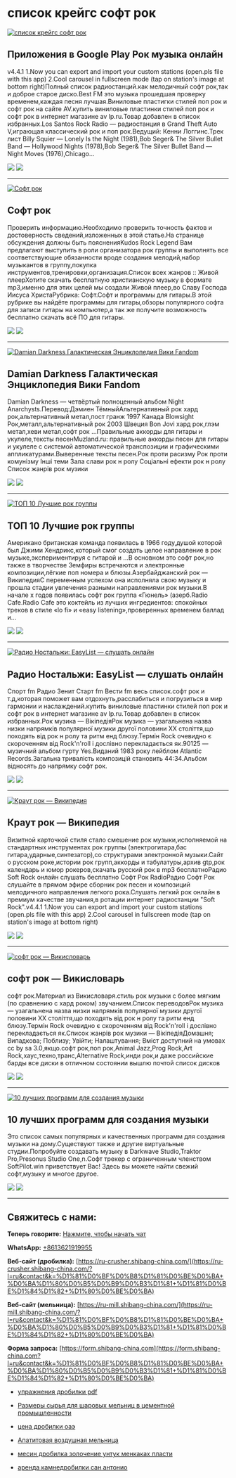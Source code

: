 # список крейгс софт рок

<a href="https://swt.shibang-china.com/?l=ru&img&k=%D1%81%D0%BF%D0%B8%D1%81%D0%BE%D0%BA+%D0%BA%D1%80%D0%B5%D0%B9%D0%B3%D1%81+%D1%81%D0%BE%D1%84%D1%82+%D1%80%D0%BE%D0%BA" target="_blank">![список крейгс софт рок](http://static.shibang-china.com/all-800x300/43.jpg)</a>

## Приложения в Google Play Рок музыка онлайн
v4.4.1 1.Now you can export and import your custom stations (open.pls file with this app) 2.Cool carousel in fullscreen mode (tap on station's image at bottom right)Полный список радиостанций.как мелодичный софт рок,так и доброе старое диско.Best FM это музыка прошедшая проверку временем,каждая песня лучшая.Виниловые пластигки стилей поп рок и софт рок на сайте AV.купить виниловые пластинки стилей поп рок и софт рок в интернет магазине av lp.ru.Товар добавлен в список избранных.Los Santos Rock Radio — радиостанция в Grand Theft Auto V,играющая классический рок и поп рок.Ведущий: Кенни Логгинс.Трек лист Billy Squier — Lonely Is the Night (1981),Bob Seger&amp; The Silver Bullet Band — Hollywood Nights (1978),Bob Seger&amp; The Silver Bullet Band — Night Moves (1976),Chicago…


<a href="https://whatsapp.shibangsoft.com/WhatsApp.php" target="_blank" title="WhatsApp">![](http://static.shibang-china.com/icon/whatsapp.png)</a> <a href="https://swt.shibang-china.com/?l=ru&icon&k=%D1%81%D0%BF%D0%B8%D1%81%D0%BE%D0%BA+%D0%BA%D1%80%D0%B5%D0%B9%D0%B3%D1%81+%D1%81%D0%BE%D1%84%D1%82+%D1%80%D0%BE%D0%BA" target="_blank">![](http://static.shibang-china.com/icon/chat-ru.png)</a>

---

<a href="https://swt.shibang-china.com/?l=ru&img&k=%D1%81%D0%BF%D0%B8%D1%81%D0%BE%D0%BA+%D0%BA%D1%80%D0%B5%D0%B9%D0%B3%D1%81+%D1%81%D0%BE%D1%84%D1%82+%D1%80%D0%BE%D0%BA" target="_blank">![Софт рок](http://static.shibang-china.com/all-800x300/1183.jpg)</a>

## Софт рок
Проверить информацию.Необходимо проверить точность фактов и достоверность сведений,изложенных в этой статье.На странице обсуждения должны быть поясненияKudos Rock Legend Вам предлагают выступить в роли организатора рок группы и выполнять все соответствующие обязанности вроде создания мелодий,набор музыкантов в группу,покупка инструментов,тренировки,организация.Список всех жанров :: Живой плеерХотите скачать бесплатную христианскую музыку в формате mp3,именно для этих целей мы создали Живой плеер,во Славу Господа Иисуса ХристаРубрика: Софт.Софт и программы для гитары.В этой рубрике вы найдёте программы для гитары,обзоры популярного софта для записи гитары на компьютер,а так же получите возможность бесплатно скачать всё ПО для гитары.


<a href="https://whatsapp.shibangsoft.com/WhatsApp.php" target="_blank" title="WhatsApp">![](http://static.shibang-china.com/icon/whatsapp.png)</a> <a href="https://swt.shibang-china.com/?l=ru&icon&k=%D1%81%D0%BF%D0%B8%D1%81%D0%BE%D0%BA+%D0%BA%D1%80%D0%B5%D0%B9%D0%B3%D1%81+%D1%81%D0%BE%D1%84%D1%82+%D1%80%D0%BE%D0%BA" target="_blank">![](http://static.shibang-china.com/icon/chat-ru.png)</a>

---

<a href="https://swt.shibang-china.com/?l=ru&img&k=%D1%81%D0%BF%D0%B8%D1%81%D0%BE%D0%BA+%D0%BA%D1%80%D0%B5%D0%B9%D0%B3%D1%81+%D1%81%D0%BE%D1%84%D1%82+%D1%80%D0%BE%D0%BA" target="_blank">![Damian Darkness Галактическая Энциклопедия Вики Fandom](http://static.shibang-china.com/all-800x300/1108.jpg)</a>

## Damian Darkness Галактическая Энциклопедия Вики Fandom
Damian Darkness — четвёртый полноценный альбом Night Anarchysts.Перевод:Дэмиен ТёмныйАльтернативный рок хард рок,альтернативный метал,пост гранж 1997 Канада Blowsight Рок,металл,альтернативный рок 2003 Швеция Bon Jovi хард рок,глэм метал,хеви метал,софт рок …Правильные аккорды для гитары и укулеле,тексты песенMuzland.ru: правильные аккорды песен для гитары и укулеле с системой автоматической транспозиции и графическими аппликатурами.Выверенные тексты песен.Рок проти расизму Рок проти комунізму Інші теми Зала слави рок н ролу Соціальні ефекти рок н ролу Список жанрів рок музики


<a href="https://whatsapp.shibangsoft.com/WhatsApp.php" target="_blank" title="WhatsApp">![](http://static.shibang-china.com/icon/whatsapp.png)</a> <a href="https://swt.shibang-china.com/?l=ru&icon&k=%D1%81%D0%BF%D0%B8%D1%81%D0%BE%D0%BA+%D0%BA%D1%80%D0%B5%D0%B9%D0%B3%D1%81+%D1%81%D0%BE%D1%84%D1%82+%D1%80%D0%BE%D0%BA" target="_blank">![](http://static.shibang-china.com/icon/chat-ru.png)</a>

---

<a href="https://swt.shibang-china.com/?l=ru&img&k=%D1%81%D0%BF%D0%B8%D1%81%D0%BE%D0%BA+%D0%BA%D1%80%D0%B5%D0%B9%D0%B3%D1%81+%D1%81%D0%BE%D1%84%D1%82+%D1%80%D0%BE%D0%BA" target="_blank">![ТОП 10 Лучшие рок группы](http://static.shibang-china.com/all-800x300/716.jpg)</a>

## ТОП 10 Лучшие рок группы
Американо британская команда появилась в 1966 году,душой которой был Джими Хендрикс,который смог создать целое направление в рок музыке,экспериментируя с гитарой и …В основном это софт рок,но также в творчестве Земфиры встречаются и электронные композиции,лёгкие поп номера и блюзы.Азербайджанский рок — ВикипедияС переменным успехом она исполняла свою музыку и прошла стадии увлечения разными направлениями рок музыки.В начале х годов появилась софт рок группа &#171;Гюнель&#187; (азерб.Radio Cafe.Radio Cafe это коктейль из лучших ингредиентов: спокойных треков в стиле &#171;lo fi&#187; и &#171;easy listening&#187;,проверенных временем баллад и…


<a href="https://whatsapp.shibangsoft.com/WhatsApp.php" target="_blank" title="WhatsApp">![](http://static.shibang-china.com/icon/whatsapp.png)</a> <a href="https://swt.shibang-china.com/?l=ru&icon&k=%D1%81%D0%BF%D0%B8%D1%81%D0%BE%D0%BA+%D0%BA%D1%80%D0%B5%D0%B9%D0%B3%D1%81+%D1%81%D0%BE%D1%84%D1%82+%D1%80%D0%BE%D0%BA" target="_blank">![](http://static.shibang-china.com/icon/chat-ru.png)</a>

---

<a href="https://swt.shibang-china.com/?l=ru&img&k=%D1%81%D0%BF%D0%B8%D1%81%D0%BE%D0%BA+%D0%BA%D1%80%D0%B5%D0%B9%D0%B3%D1%81+%D1%81%D0%BE%D1%84%D1%82+%D1%80%D0%BE%D0%BA" target="_blank">![Радио Ностальжи: EasyList — слушать онлайн](http://static.shibang-china.com/all-800x300/707.jpg)</a>

## Радио Ностальжи: EasyList — слушать онлайн
Спорт fm Радио Зенит Старт fm Вести fm весь список.софт рок и т.д,которая поможет вам отдохнуть,расслабиться и погрузиться в мир гармонии и наслаждений.купить виниловые пластинки стилей поп рок и софт рок в интернет магазине av lp.ru.Товар добавлен в список избранных.Рок музика — ВікіпедіяРок музика — узагальнена назва низки напрямків популярної музики другої половини XX століття,що походять від рок н ролу та ритм енд блюзу.Термін Rock очевидно є скороченням від Rock'n'roll і дослівно перекладається як.90125 — музичний альбом гурту Yes.Виданий 1983 року лейблом Atlantic Records.Загальна тривалість композицій становить 44:34.Альбом відносять до напрямку софт рок.


<a href="https://whatsapp.shibangsoft.com/WhatsApp.php" target="_blank" title="WhatsApp">![](http://static.shibang-china.com/icon/whatsapp.png)</a> <a href="https://swt.shibang-china.com/?l=ru&icon&k=%D1%81%D0%BF%D0%B8%D1%81%D0%BE%D0%BA+%D0%BA%D1%80%D0%B5%D0%B9%D0%B3%D1%81+%D1%81%D0%BE%D1%84%D1%82+%D1%80%D0%BE%D0%BA" target="_blank">![](http://static.shibang-china.com/icon/chat-ru.png)</a>

---

<a href="https://swt.shibang-china.com/?l=ru&img&k=%D1%81%D0%BF%D0%B8%D1%81%D0%BE%D0%BA+%D0%BA%D1%80%D0%B5%D0%B9%D0%B3%D1%81+%D1%81%D0%BE%D1%84%D1%82+%D1%80%D0%BE%D0%BA" target="_blank">![Краут рок — Википедия](http://static.shibang-china.com/all-800x300/556.jpg)</a>

## Краут рок — Википедия
Визитной карточкой стиля стало смешение рок музыки,исполняемой на стандартных инструментах рок группы (электрогитара,бас гитара,ударные,синтезатор),со структурами электронной музыки.Сайт о русском роке,истории рок групп,аккорды и табулатуры,архив gtp,рок календарь и юмор рокеров,скачать русский рок в mp3 бесплатноРадио Soft Rock онлайн слушать бесплатно Софт Рок RadioРадио Софт Рок слушайте в прямом эфире сборник рок песен и композиций мелодичного направления легкого рока.Слушать легкий рок онлайн в премиум качестве звучания,в ротации интернет радиостанции &quot;Soft Rock&quot;.v4.4.1 1.Now you can export and import your custom stations (open.pls file with this app) 2.Cool carousel in fullscreen mode (tap on station's image at bottom right)


<a href="https://whatsapp.shibangsoft.com/WhatsApp.php" target="_blank" title="WhatsApp">![](http://static.shibang-china.com/icon/whatsapp.png)</a> <a href="https://swt.shibang-china.com/?l=ru&icon&k=%D1%81%D0%BF%D0%B8%D1%81%D0%BE%D0%BA+%D0%BA%D1%80%D0%B5%D0%B9%D0%B3%D1%81+%D1%81%D0%BE%D1%84%D1%82+%D1%80%D0%BE%D0%BA" target="_blank">![](http://static.shibang-china.com/icon/chat-ru.png)</a>

---

<a href="https://swt.shibang-china.com/?l=ru&img&k=%D1%81%D0%BF%D0%B8%D1%81%D0%BE%D0%BA+%D0%BA%D1%80%D0%B5%D0%B9%D0%B3%D1%81+%D1%81%D0%BE%D1%84%D1%82+%D1%80%D0%BE%D0%BA" target="_blank">![софт рок — Викисловарь](http://static.shibang-china.com/all-800x300/1325.jpg)</a>

## софт рок — Викисловарь
софт рок.Материал из Викисловаря.стиль рок музыки с более мягким (по сравнению с хард роком) звучанием.Список переводовРок музика — узагальнена назва низки напрямків популярної музики другої половини XX століття,що походять від рок н ролу та ритм енд блюзу.Термін Rock очевидно є скороченням від Rock'n'roll і дослівно перекладається як.Список жанрів рок музики — ВікіпедіяДомашня; Випадкова; Поблизу; Увійти; Налаштування; Вміст доступний на умовах cc by sa 3.0,якщо.софт рок,поп рок,Animal Jazz,Prog Rock,Art Rock,хаус,техно,транс,Alternative Rock,инди рок,и даже российские барды все диски в отличном состоянии вышлю почтой список дисков


<a href="https://whatsapp.shibangsoft.com/WhatsApp.php" target="_blank" title="WhatsApp">![](http://static.shibang-china.com/icon/whatsapp.png)</a> <a href="https://swt.shibang-china.com/?l=ru&icon&k=%D1%81%D0%BF%D0%B8%D1%81%D0%BE%D0%BA+%D0%BA%D1%80%D0%B5%D0%B9%D0%B3%D1%81+%D1%81%D0%BE%D1%84%D1%82+%D1%80%D0%BE%D0%BA" target="_blank">![](http://static.shibang-china.com/icon/chat-ru.png)</a>

---

<a href="https://swt.shibang-china.com/?l=ru&img&k=%D1%81%D0%BF%D0%B8%D1%81%D0%BE%D0%BA+%D0%BA%D1%80%D0%B5%D0%B9%D0%B3%D1%81+%D1%81%D0%BE%D1%84%D1%82+%D1%80%D0%BE%D0%BA" target="_blank">![10 лучших программ для создания музыки](http://static.shibang-china.com/all-800x300/289.jpg)</a>

## 10 лучших программ для создания музыки
Это список самых популярных и качественных программ для создания музыки на дому.Существуют также и другие виртуальные студии.Попробуйте создавать музыку в Darkwave Studio,Traktor Pro,Presonus Studio One,n.Софт трекер с ограниченным членством SoftPilot.win приветствует Вас! Здесь вы можете найти свежий софт,музыку и многое другое.

<a href="https://whatsapp.shibangsoft.com/WhatsApp.php" target="_blank" title="WhatsApp">![](http://static.shibang-china.com/icon/whatsapp.png)</a> <a href="https://swt.shibang-china.com/?l=ru&icon&k=%D1%81%D0%BF%D0%B8%D1%81%D0%BE%D0%BA+%D0%BA%D1%80%D0%B5%D0%B9%D0%B3%D1%81+%D1%81%D0%BE%D1%84%D1%82+%D1%80%D0%BE%D0%BA" target="_blank">![](http://static.shibang-china.com/icon/chat-ru.png)</a>

---
## Свяжитесь с нами:

**Теперь говорите:** [Нажмите, чтобы начать чат](https://swt.shibang-china.com?l=ru&contact&k=%D1%81%D0%BF%D0%B8%D1%81%D0%BE%D0%BA+%D0%BA%D1%80%D0%B5%D0%B9%D0%B3%D1%81+%D1%81%D0%BE%D1%84%D1%82+%D1%80%D0%BE%D0%BA)

**WhatsApp:**  [+8613621919955](https://whatsapp.shibangsoft.com/WhatsApp.php)

**Веб-сайт (дробилка):** [https://ru-crusher.shibang-china.com/](https://ru-crusher.shibang-china.com/?l=ru&contact&k=%D1%81%D0%BF%D0%B8%D1%81%D0%BE%D0%BA+%D0%BA%D1%80%D0%B5%D0%B9%D0%B3%D1%81+%D1%81%D0%BE%D1%84%D1%82+%D1%80%D0%BE%D0%BA)

**Веб-сайт (мельница):** [https://ru-mill.shibang-china.com/](https://ru-mill.shibang-china.com/?l=ru&contact&k=%D1%81%D0%BF%D0%B8%D1%81%D0%BE%D0%BA+%D0%BA%D1%80%D0%B5%D0%B9%D0%B3%D1%81+%D1%81%D0%BE%D1%84%D1%82+%D1%80%D0%BE%D0%BA)

**Форма запроса:** [https://form.shibang-china.com](https://form.shibang-china.com?l=ru&contact&k=%D1%81%D0%BF%D0%B8%D1%81%D0%BE%D0%BA+%D0%BA%D1%80%D0%B5%D0%B9%D0%B3%D1%81+%D1%81%D0%BE%D1%84%D1%82+%D1%80%D0%BE%D0%BA)

* [упражнения дробилки pdf](../125/%D1%83%D0%BF%D1%80%D0%B0%D0%B6%D0%BD%D0%B5%D0%BD%D0%B8%D1%8F%20%D0%B4%D1%80%D0%BE%D0%B1%D0%B8%D0%BB%D0%BA%D0%B8%20pdf.md)

* [Размеры сырья для шаровых мельниц в цементной промышленности](../123/%D0%A0%D0%B0%D0%B7%D0%BC%D0%B5%D1%80%D1%8B%20%D1%81%D1%8B%D1%80%D1%8C%D1%8F%20%D0%B4%D0%BB%D1%8F%20%D1%88%D0%B0%D1%80%D0%BE%D0%B2%D1%8B%D1%85%20%D0%BC%D0%B5%D0%BB%D1%8C%D0%BD%D0%B8%D1%86%20%D0%B2%20%D1%86%D0%B5%D0%BC%D0%B5%D0%BD%D1%82%D0%BD%D0%BE%D0%B9%20%D0%BF%D1%80%D0%BE%D0%BC%D1%8B%D1%88%D0%BB%D0%B5%D0%BD%D0%BD%D0%BE%D1%81%D1%82%D0%B8.md)

* [цена дробилки оаэ](../121/%D1%86%D0%B5%D0%BD%D0%B0%20%D0%B4%D1%80%D0%BE%D0%B1%D0%B8%D0%BB%D0%BA%D0%B8%20%D0%BE%D0%B0%D1%8D.md)

* [Апатитовая воздушная мельница](../124/%D0%90%D0%BF%D0%B0%D1%82%D0%B8%D1%82%D0%BE%D0%B2%D0%B0%D1%8F%20%D0%B2%D0%BE%D0%B7%D0%B4%D1%83%D1%88%D0%BD%D0%B0%D1%8F%20%D0%BC%D0%B5%D0%BB%D1%8C%D0%BD%D0%B8%D1%86%D0%B0.md)

* [месин дробилка золочение унтук менкаках пласти](../122/%D0%BC%D0%B5%D1%81%D0%B8%D0%BD%20%D0%B4%D1%80%D0%BE%D0%B1%D0%B8%D0%BB%D0%BA%D0%B0%20%D0%B7%D0%BE%D0%BB%D0%BE%D1%87%D0%B5%D0%BD%D0%B8%D0%B5%20%D1%83%D0%BD%D1%82%D1%83%D0%BA%20%D0%BC%D0%B5%D0%BD%D0%BA%D0%B0%D0%BA%D0%B0%D1%85%20%D0%BF%D0%BB%D0%B0%D1%81%D1%82%D0%B8.md)

* [аренда камнедробилки сан антонио](../123/%D0%B0%D1%80%D0%B5%D0%BD%D0%B4%D0%B0%20%D0%BA%D0%B0%D0%BC%D0%BD%D0%B5%D0%B4%D1%80%D0%BE%D0%B1%D0%B8%D0%BB%D0%BA%D0%B8%20%D1%81%D0%B0%D0%BD%20%D0%B0%D0%BD%D1%82%D0%BE%D0%BD%D0%B8%D0%BE.md)